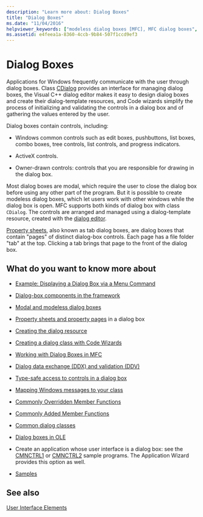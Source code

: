 ```yaml
---
description: "Learn more about: Dialog Boxes"
title: "Dialog Boxes"
ms.date: "11/04/2016"
helpviewer_keywords: ["modeless dialog boxes [MFC], MFC dialog boxes", "MFC, dialog boxes", "modal dialog boxes [MFC], MFC dialog boxes", "CDialog class [MFC], MFC dialog boxes", "MFC dialog boxes"]
ms.assetid: e4feea1a-8360-4ccb-9b84-507f1ccd9ef3
---
```

# Dialog Boxes

Applications for Windows frequently communicate with the user through dialog boxes. Class [CDialog](reference/cdialog-class.md) provides an interface for managing dialog boxes, the Visual C++ dialog editor makes it easy to design dialog boxes and create their dialog-template resources, and Code wizards simplify the process of initializing and validating the controls in a dialog box and of gathering the values entered by the user.

Dialog boxes contain controls, including:

- Windows common controls such as edit boxes, pushbuttons, list boxes, combo boxes, tree controls, list controls, and progress indicators.

- ActiveX controls.

- Owner-drawn controls: controls that you are responsible for drawing in the dialog box.

Most dialog boxes are modal, which require the user to close the dialog box before using any other part of the program. But it is possible to create modeless dialog boxes, which let users work with other windows while the dialog box is open. MFC supports both kinds of dialog box with class `CDialog`. The controls are arranged and managed using a dialog-template resource, created with the [dialog editor](../windows/dialog-editor.md).

[Property sheets](property-sheets-mfc.md), also known as tab dialog boxes, are dialog boxes that contain "pages" of distinct dialog-box controls. Each page has a file folder "tab" at the top. Clicking a tab brings that page to the front of the dialog box.

## What do you want to know more about

- [Example: Displaying a Dialog Box via a Menu Command](example-displaying-a-dialog-box-via-a-menu-command.md)

- [Dialog-box components in the framework](dialog-box-components-in-the-framework.md)

- [Modal and modeless dialog boxes](modal-and-modeless-dialog-boxes.md)

- [Property sheets and property pages](property-sheets-and-property-pages-mfc.md) in a dialog box

- [Creating the dialog resource](creating-the-dialog-resource.md)

- [Creating a dialog class with Code Wizards](creating-a-dialog-class-with-code-wizards.md)

- [Working with Dialog Boxes in MFC](life-cycle-of-a-dialog-box.md)

- [Dialog data exchange (DDX) and validation (DDV)](dialog-data-exchange-and-validation.md)

- [Type-safe access to controls in a dialog box](type-safe-access-to-controls-in-a-dialog-box.md)

- [Mapping Windows messages to your class](mapping-windows-messages-to-your-class.md)

- [Commonly Overridden Member Functions](commonly-overridden-member-functions.md)

- [Commonly Added Member Functions](commonly-added-member-functions.md)

- [Common dialog classes](common-dialog-classes.md)

- [Dialog boxes in OLE](dialog-boxes-in-ole.md)

- Create an application whose user interface is a dialog box: see the [CMNCTRL1](../overview/visual-cpp-samples.md) or [CMNCTRL2](../overview/visual-cpp-samples.md) sample programs. The Application Wizard provides this option as well.

- [Samples](dialog-sample-list.md)

## See also

[User Interface Elements](user-interface-elements-mfc.md)
